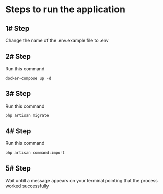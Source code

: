 
# Steps to run the application

## 1# Step
Change the name of the .env.example file to .env

## 2# Step
Run this command
```
docker-compose up -d
```

## 3# Step
Run this command
```
php artisan migrate
```

## 4# Step
Run this command
```
php artisan command:import
```

## 5# Step
Wait untill a message appears on your terminal pointing that the process worked successfully